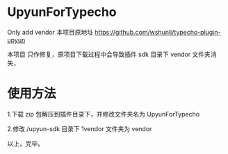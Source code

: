# UpyunForTypecho
 Only add vendor
本项目原地址 https://github.com/wshunli/typecho-plugin-upyun

本项目 只作修复，原项目下载过程中会导致插件 sdk 目录下 vendor 文件夹消失，

# 使用方法

1.下载 zip 包解压到插件目录下，并修改文件夹名为 UpyunForTypecho

2.修改 /upyun-sdk 目录下 1vendor 文件夹为 vendor

以上，完毕。
